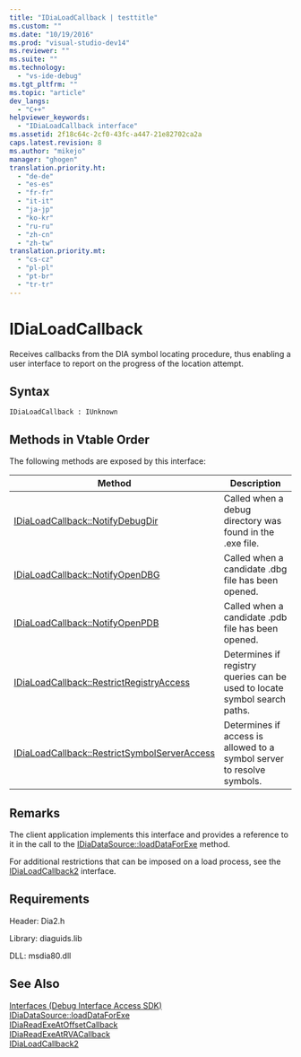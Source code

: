 ```yaml
---
title: "IDiaLoadCallback | testtitle"
ms.custom: ""
ms.date: "10/19/2016"
ms.prod: "visual-studio-dev14"
ms.reviewer: ""
ms.suite: ""
ms.technology: 
  - "vs-ide-debug"
ms.tgt_pltfrm: ""
ms.topic: "article"
dev_langs: 
  - "C++"
helpviewer_keywords: 
  - "IDiaLoadCallback interface"
ms.assetid: 2f18c64c-2cf0-43fc-a447-21e82702ca2a
caps.latest.revision: 8
ms.author: "mikejo"
manager: "ghogen"
translation.priority.ht: 
  - "de-de"
  - "es-es"
  - "fr-fr"
  - "it-it"
  - "ja-jp"
  - "ko-kr"
  - "ru-ru"
  - "zh-cn"
  - "zh-tw"
translation.priority.mt: 
  - "cs-cz"
  - "pl-pl"
  - "pt-br"
  - "tr-tr"
---
```

# IDiaLoadCallback
Receives callbacks from the DIA symbol locating procedure, thus enabling a user interface to report on the progress of the location attempt.  
  
## Syntax  
  
```  
IDiaLoadCallback : IUnknown  
```  
  
## Methods in Vtable Order  
 The following methods are exposed by this interface:  
  
|Method|Description|  
|------------|-----------------|  
|[IDiaLoadCallback::NotifyDebugDir](../debug-interface-access/idialoadcallback--notifydebugdir.md)|Called when a debug directory was found in the .exe file.|  
|[IDiaLoadCallback::NotifyOpenDBG](../debug-interface-access/idialoadcallback--notifyopendbg.md)|Called when a candidate .dbg file has been opened.|  
|[IDiaLoadCallback::NotifyOpenPDB](../debug-interface-access/idialoadcallback--notifyopenpdb.md)|Called when a candidate .pdb file has been opened.|  
|[IDiaLoadCallback::RestrictRegistryAccess](../debug-interface-access/idialoadcallback--restrictregistryaccess.md)|Determines if registry queries can be used to locate symbol search paths.|  
|[IDiaLoadCallback::RestrictSymbolServerAccess](../debug-interface-access/idialoadcallback--restrictsymbolserveraccess.md)|Determines if access is allowed to a symbol server to resolve symbols.|  
  
## Remarks  
 The client application implements this interface and provides a reference to it in the call to the [IDiaDataSource::loadDataForExe](../debug-interface-access/idiadatasource--loaddataforexe.md) method.  
  
 For additional restrictions that can be imposed on a load process, see the [IDiaLoadCallback2](../debug-interface-access/idialoadcallback2.md) interface.  
  
## Requirements  
 Header: Dia2.h  
  
 Library: diaguids.lib  
  
 DLL: msdia80.dll  
  
## See Also  
 [Interfaces (Debug Interface Access SDK)](../debug-interface-access/interfaces--debug-interface-access-sdk-.md)   
 [IDiaDataSource::loadDataForExe](../debug-interface-access/idiadatasource--loaddataforexe.md)   
 [IDiaReadExeAtOffsetCallback](../debug-interface-access/idiareadexeatoffsetcallback.md)   
 [IDiaReadExeAtRVACallback](../debug-interface-access/idiareadexeatrvacallback.md)   
 [IDiaLoadCallback2](../debug-interface-access/idialoadcallback2.md)